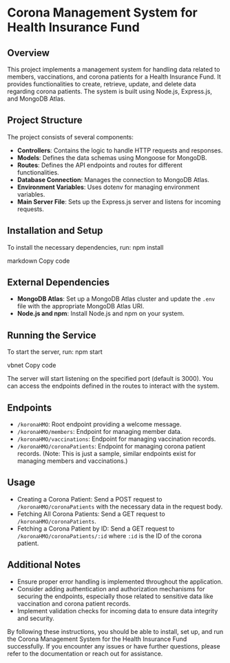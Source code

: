 # Corona Management System for Health Insurance Fund

## Overview
This project implements a management system for handling data related to members, vaccinations, and corona patients for a Health Insurance Fund. It provides functionalities to create, retrieve, update, and delete data regarding corona patients. The system is built using Node.js, Express.js, and MongoDB Atlas.

## Project Structure
The project consists of several components:

- **Controllers**: Contains the logic to handle HTTP requests and responses.
- **Models**: Defines the data schemas using Mongoose for MongoDB.
- **Routes**: Defines the API endpoints and routes for different functionalities.
- **Database Connection**: Manages the connection to MongoDB Atlas.
- **Environment Variables**: Uses dotenv for managing environment variables.
- **Main Server File**: Sets up the Express.js server and listens for incoming requests.

## Installation and Setup
To install the necessary dependencies, run:
npm install

markdown
Copy code

## External Dependencies
- **MongoDB Atlas**: Set up a MongoDB Atlas cluster and update the `.env` file with the appropriate MongoDB Atlas URI.
- **Node.js and npm**: Install Node.js and npm on your system.

## Running the Service
To start the server, run:
npm start

vbnet
Copy code

The server will start listening on the specified port (default is 3000). You can access the endpoints defined in the routes to interact with the system.

## Endpoints
- `/koronaHMO`: Root endpoint providing a welcome message.
- `/koronaHMO/members`: Endpoint for managing member data.
- `/koronaHMO/vaccinations`: Endpoint for managing vaccination records.
- `/koronaHMO/coronaPatients`: Endpoint for managing corona patient records. (Note: This is just a sample, similar endpoints exist for managing members and vaccinations.)

## Usage
- Creating a Corona Patient: Send a POST request to `/koronaHMO/coronaPatients` with the necessary data in the request body.
- Fetching All Corona Patients: Send a GET request to `/koronaHMO/coronaPatients`.
- Fetching a Corona Patient by ID: Send a GET request to `/koronaHMO/coronaPatients/:id` where `:id` is the ID of the corona patient.

## Additional Notes
- Ensure proper error handling is implemented throughout the application.
- Consider adding authentication and authorization mechanisms for securing the endpoints, especially those related to sensitive data like vaccination and corona patient records.
- Implement validation checks for incoming data to ensure data integrity and security.

By following these instructions, you should be able to install, set up, and run the Corona Management System for the Health Insurance Fund successfully. If you encounter any issues or have further questions, please refer to the documentation or reach out for assistance.
